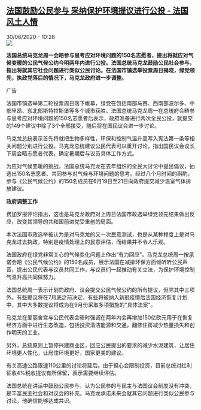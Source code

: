 <!--1593507312000-->
[法国鼓励公民参与 采纳保护环境提议进行公投 - 法国风土人情](http://www.rfi.fr//cn/%E6%94%BF%E6%B2%BB/20200630-%E6%B3%95%E5%9B%BD%E9%BC%93%E5%8A%B1%E5%85%AC%E6%B0%91%E5%8F%82%E4%B8%8E-%E9%87%87%E7%BA%B3%E4%BF%9D%E6%8A%A4%E7%8E%AF%E5%A2%83%E6%8F%90%E8%AE%AE%E8%BF%9B%E8%A1%8C%E5%85%AC%E6%8A%95)
------

<div>30/06/2020 - 10:28</div><img src="https://s.rfi.fr/media/display/af6ff0a8-b9fb-11ea-aa2c-005056a98db9/w:310/p:16x9/000_1u934h_0.jpg"><p><strong>法国总统马克龙周一会晤参与思考应对环境问题的150名志愿者，提出将就应对气候变暖的公民气候公约今明两年内进行公投。法国总统马克龙鼓励公民社会参与，指出将就其它社会问题进行类似公民讨论。在法国市镇选举投票周日揭晓，绿党领先，执政党落后的情况下，马克龙政府进一步调整。</strong></p><div class="t-content__body u-clearfix"><div class="m-interstitial"><div class="m-interstitial__ad"><divclass="m-block-ad "data-tms-ad-type="box"data-tms-ad-status="idle"data-tms-ad-pos="1"><div class="m-block-ad__label">广告</div><div class="m-block-ad__content"></div></div></div></div><p>法国市镇选举第二轮投票周日落下帷幕，绿党在包括南部马赛、西南部波尔多、中部里昂、东北部斯特拉斯堡等多个城市获胜。法国总统马克龙周一在总统府会晤参与思考应对环境问题的150名志愿者后表示，政府准备进行两次全民公投，就提交的149个建议中除了3个全部接受，随后将在国民议会进一步讨论。</p><p>马克龙总统表示首先将就把生物多样性，环保和控制气温升高写入宪法第一条等相关问题分别进行公投。马克龙总统建议公民代表可以重开讨论，指出国民议会议长下周会晤志愿者代表，确定暑期后与议员具体工作方式。</p><p>为应对气候变暖的挑战，法国总统马克龙在去年组织的全民大讨论中提出倡议，抽选出150名志愿者、共同参与对气候与环境问题的思考。经过八个月时间的斟酌，参与《公民气候公约》的150名成员在6月19日至21日向政府提交减少温室气体排放建议。</p><p><strong>政府调整工作</strong></p><p>费加罗报评论指出，这也是马克龙政府对上周日法国市政选举绿党领先结果做出反应，改变其领导的共和国前进党受重创的局面。</p><p>本次法国市政选举被认为是对马克龙的又一次民意测试，也是从某种程度上是对马克龙过去执政，特别是疫情处理上的民意评估，而结果并不令人乐观。</p><p>法国政府在绿党非常关心的气候变化问题上作出“有力回应”，马克龙总统周一按承诺会晤《公民气候公约》的150名成员，展示法国在减排环保方面倾听听公民声音，提出公民代表与议员共同工作，与议员们一起推动有关立法，为保护环境控制气温升高共同做努力。</p><p>法国总统周一表示计划向政府、议会提交公民气候公约的所有提议，但除其中三项外。有些提议将在7月底之前决定，有些将被纳入新冠疫情后法国经济恢复计划中，其中大多数提议将成为在9月份采取多项措施的"具体法案"。</p><p>马克龙在爱丽舍宫与公民代表会晤时强调在两年内会再增加150亿欧元用于在恢复经济方面中进行生态改造，包括投资清洁能源和交通，翻修住房减少热量损失和创作明天的工业。</p><p>另外，总统原则上暂停兴建商业区，回应公民提出的要求的减少水泥建筑，让居住环境更人性化，让居住环境更好，国家更美的建议。</p><p>有关高速公路限速110公里的讨论将延后。由于担心会限制投资，目前总统对红利征收4%税收提议有所保留，表示需要继续评估。</p><p>法国总统在讲话中鼓励公民参与，认为公民参的与民主与法国议会制度没有冲突，是丰富民主社会和对议会的补充。马克龙承诺未来会就其它问题进行类似公民参与讨论，他确信能够达成共识。</p><p> </p><div class="o-self-promo o-self-promo--nl o-self-promo--hidden" data-selfpromo-newsletter></div><div class="o-self-promo o-self-promo--app o-self-promo--hidden" data-selfpromo-app></div></div>
